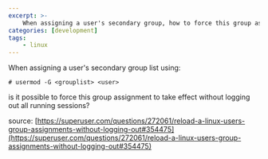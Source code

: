 ```yaml
---
excerpt: >-
    When assigning a user's secondary group, how to force this group assignment to take effect without logging out all running sessions
categories: [development]
tags:
    - linux
---
```


When assigning a user's secondary group list using:

```
# usermod -G <grouplist> <user>

```

is it possible to force this group assignment to take effect without logging out all running sessions?

source: [https://superuser.com/questions/272061/reload-a-linux-users-group-assignments-without-logging-out#354475](https://superuser.com/questions/272061/reload-a-linux-users-group-assignments-without-logging-out#354475)


<!--stackedit_data:
eyJoaXN0b3J5IjpbLTQ1Nzc4NjIzOF19
-->